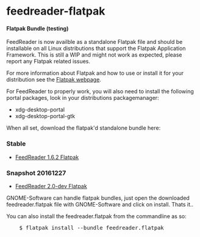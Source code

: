 # feedreader-flatpak

#### Flatpak Bundle (testing) 

FeedReader is now availble as a standalone Flatpak file and should be installable on all Linux distributions that support the Flatpak Application Framework. This is still a WIP and might not work as expected, please report any Flatpak related issues.

For more information about Flatpak and how to use or install it for your distribution see the [Flatpak webpage](http://flatpak.org).

For FeedReader to properly work, you will also need to install the following portal packages, look in your distributions packagemanager:

- xdg-desktop-portal 
- xdg-desktop-portal-gtk

When all set, download the flatpak'd standalone bundle here:

### Stable
- [FeedReader 1.6.2 Flatpak](https://github.com/jscurtu/feedreader-flatpak/releases/download/stable/feedreader.flatpak)

### Snapshot 20161227
- [FeedReader 2.0-dev Flatpak](https://github.com/jscurtu/feedreader-flatpak/releases/download/snapshot-20161227/feedreader-2.0-dev.flatpak)

GNOME-Software can handle flatpak bundles, just open the downloaded feedreader.flatpak file with GNOME-Software and click on install. Thats it..

You can also install the feedreader.flatpak from the commandline as so:

<pre>
	$ flatpak install --bundle feedreader.flatpak
</pre>

